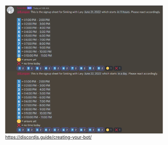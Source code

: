 ![An example image of the bots output](./example_output.png)
https://discordjs.guide/creating-your-bot/